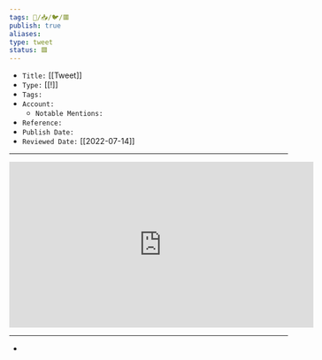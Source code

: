 ```yaml
---
tags: 🧠️/📥️/🐦️/🟥️
publish: true
aliases: 
type: tweet
status: 🟥️
---
```


- `Title:` [[Tweet]]
- `Type:` [[!]]
- `Tags:` 
- `Account:` 
	- `Notable Mentions:`
- `Reference:` 
- `Publish Date:` 
- `Reviewed Date:` [[2022-07-14]]

---

<center><iframe border=0 frameborder=0 height=300 width=550 src="https://twitframe.com/show?url="></iframe></center>

---

- 